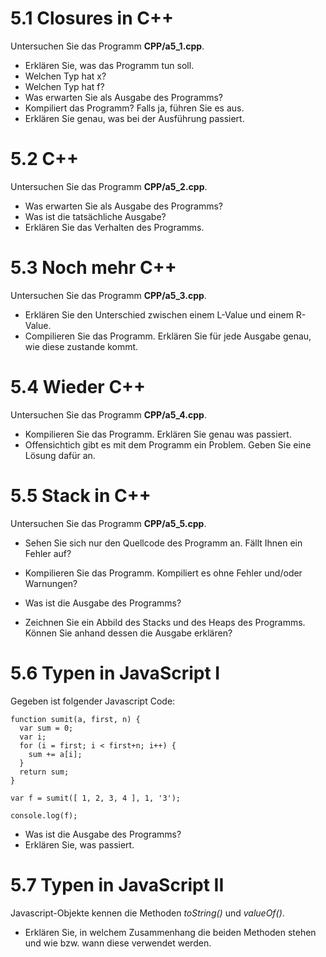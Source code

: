 # 5.1 Closures in C++

Untersuchen Sie das Programm **CPP/a5_1.cpp**.

* Erklären Sie, was das Programm tun soll.
* Welchen Typ hat x?
* Welchen Typ hat f?
* Was erwarten Sie als Ausgabe des Programms?
* Kompiliert das Programm? Falls ja, führen Sie es aus.
* Erklären Sie genau, was bei der Ausführung passiert.

# 5.2 C++

Untersuchen Sie das Programm **CPP/a5_2.cpp**.

* Was erwarten Sie als Ausgabe des Programms?
* Was ist die tatsächliche Ausgabe?
* Erklären Sie das Verhalten des Programms.

# 5.3 Noch mehr C++

Untersuchen Sie das Programm **CPP/a5_3.cpp**.

* Erklären Sie den Unterschied zwischen einem L-Value und einem R-Value.
* Compilieren Sie das Programm. Erklären Sie für jede Ausgabe genau, wie diese zustande kommt.

# 5.4 Wieder C++

Untersuchen Sie das Programm **CPP/a5_4.cpp**.

* Kompilieren Sie das Programm. Erklären Sie genau was passiert.
* Offensichtich gibt es mit dem Programm ein Problem. Geben Sie eine Lösung dafür an.

# 5.5 Stack in C++

Untersuchen Sie das Programm **CPP/a5_5.cpp**.

* Sehen Sie sich nur den Quellcode des Programm an. Fällt Ihnen ein Fehler auf?
* Kompilieren Sie das Programm. Kompiliert es ohne Fehler und/oder Warnungen?
* Was ist die Ausgabe des Programms?

* Zeichnen Sie ein Abbild des Stacks und des Heaps des Programms. Können Sie
anhand dessen die Ausgabe erklären?

# 5.6 Typen in JavaScript I 

Gegeben ist folgender Javascript Code:

    function sumit(a, first, n) {
      var sum = 0;
      var i;
      for (i = first; i < first+n; i++) {
        sum += a[i];
      }
      return sum;
    }

    var f = sumit([ 1, 2, 3, 4 ], 1, '3');

    console.log(f);

* Was ist die Ausgabe des Programms?
* Erklären Sie, was passiert.

# 5.7 Typen in JavaScript II

Javascript-Objekte kennen die Methoden *toString()* und *valueOf()*.

* Erklären Sie, in welchem Zusammenhang die beiden Methoden stehen und wie bzw. wann diese  verwendet werden.
